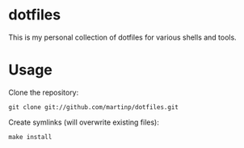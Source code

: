 dotfiles
========
This is my personal collection of dotfiles for various shells and tools.

Usage
=====
Clone the repository:

    git clone git://github.com/martinp/dotfiles.git

Create symlinks (will overwrite existing files):

    make install
